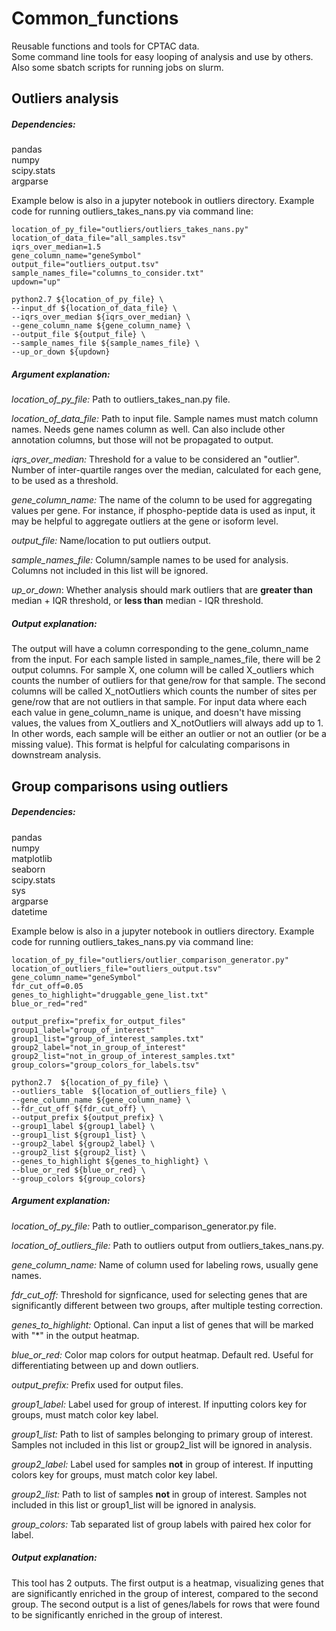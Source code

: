 # Common_functions
Reusable functions and tools for CPTAC data.  
Some command line tools for easy looping of analysis and use by others.  
Also some sbatch scripts for running jobs on slurm.   

## Outliers analysis  
##### Dependencies:
pandas  
numpy  
scipy.stats  
argparse  

Example below is also in a jupyter notebook in outliers directory. 
Example code for running outliers_takes_nans.py via command line:

```
location_of_py_file="outliers/outliers_takes_nans.py"
location_of_data_file="all_samples.tsv"
iqrs_over_median=1.5
gene_column_name="geneSymbol"
output_file="outliers_output.tsv"
sample_names_file="columns_to_consider.txt"
updown="up"

python2.7 ${location_of_py_file} \
--input_df ${location_of_data_file} \
--iqrs_over_median ${iqrs_over_median} \
--gene_column_name ${gene_column_name} \
--output_file ${output_file} \
--sample_names_file ${sample_names_file} \
--up_or_down ${updown}
```

##### Argument explanation:
*location_of_py_file:* Path to outliers_takes_nan.py file. 

*location_of_data_file:* Path to input file. Sample names must match column names. Needs gene names column as well. Can also include other annotation columns, but those will not be propagated to output.  

*iqrs_over_median:* Threshold for a value to be considered an "outlier". Number of inter-quartile ranges over the median, calculated for each gene, to be used as a threshold.  

*gene_column_name:* The name of the column to be used for aggregating values per gene. For instance, if phospho-peptide data is used as input, it may be helpful to aggregate outliers at the gene or isoform level.  

*output_file:* Name/location to put outliers output.   

*sample_names_file:* Column/sample names to be used for analysis. Columns not included in this list will be ignored.   

*up_or_down*: Whether analysis should mark outliers that are **greater than** median + IQR threshold, or **less than** median - IQR threshold.  

##### Output explanation:
The output will have a column corresponding to the gene_column_name from the input. For each sample listed in sample_names_file, there will be 2 output columns. For sample X, one column will be called X_outliers which counts the number of outliers for that gene/row for that sample. The second columns will be called X_notOutliers which counts the number of sites per gene/row that are not outliers in that sample. For input data where each each value in gene_column_name is unique, and doesn't have missing values, the values from X_outliers and X_notOutliers will always add up to 1. In other words, each sample will be either an outlier or not an outlier (or be a missing value). This format is helpful for calculating comparisons in downstream analysis. 


## Group comparisons using outliers

##### Dependencies:
pandas  
numpy  
matplotlib  
seaborn  
scipy.stats  
sys  
argparse  
datetime  

Example below is also in a jupyter notebook in outliers directory. 
Example code for running outliers_takes_nans.py via command line:

```
location_of_py_file="outliers/outlier_comparison_generator.py"
location_of_outliers_file="outliers_output.tsv"
gene_column_name="geneSymbol"
fdr_cut_off=0.05
genes_to_highlight="druggable_gene_list.txt"
blue_or_red="red"

output_prefix="prefix_for_output_files"
group1_label="group_of_interest"
group1_list="group_of_interest_samples.txt"
group2_label="not_in_group_of_interest"
group2_list="not_in_group_of_interest_samples.txt"
group_colors="group_colors_for_labels.tsv"

python2.7  ${location_of_py_file} \
--outliers_table  ${location_of_outliers_file} \
--gene_column_name ${gene_column_name} \
--fdr_cut_off ${fdr_cut_off} \
--output_prefix ${output_prefix} \
--group1_label ${group1_label} \
--group1_list ${group1_list} \
--group2_label ${group2_label} \
--group2_list ${group2_list} \
--genes_to_highlight ${genes_to_highlight} \
--blue_or_red ${blue_or_red} \
--group_colors ${group_colors}
```

##### Argument explanation:
*location_of_py_file:* Path to outlier_comparison_generator.py file.  

*location_of_outliers_file:* Path to outliers output from outliers_takes_nans.py.  

*gene_column_name:* Name of column used for labeling rows, usually gene names. 

*fdr_cut_off:* Threshold for signficance, used for selecting genes that are significantly different between two groups, after multiple testing correction.  

*genes_to_highlight:* Optional. Can input a list of genes that will be marked with "\*" in the output heatmap.  

*blue_or_red:* Color map colors for output heatmap. Default red. Useful for differentiating between up and down outliers. 

*output_prefix:* Prefix used for output files. 

*group1_label:* Label used for group of interest. If inputting colors key for groups, must match color key label.  

*group1_list:* Path to list of samples belonging to primary group of interest. Samples not included in this list or group2_list will be ignored in analysis. 

*group2_label:* Label used for samples **not** in group of interest. If inputting colors key for groups, must match color key label.  

*group2_list:* Path to list of samples **not** in group of interest. Samples not included in this list or group1_list will be ignored in analysis.  

*group_colors:* Tab separated list of group labels with paired hex color for label. 

##### Output explanation:
This tool has 2 outputs. The first output is a heatmap, visualizing genes that are significantly enriched in the group of interest, compared to the second group. The second output is a list of genes/labels for rows that were found to be significantly enriched in the group of interest. 

